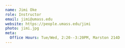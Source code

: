 ```yaml
---
name: Jimi Oke
role: Instructor
email: jimi@umass.edu
website: https://people.umass.edu/jimi
photo: jimi.jpg
meta:
  Office Hours: Tue/Wed, 2:20--3:20PM, Marston 214D
---
```


<!-- [Schedule an appointment](#){: .btn .btn-outline } -->
